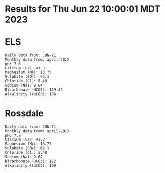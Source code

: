 # Results for Thu Jun 22 10:00:01 MDT 2023
# ELS
```
Daily data from: JUN-21
Monthly data from: april-2023
pH: 7.6
Calcium (Ca): 41.3
Magnesium (Mg): 13.75
Sulphate (SO4): 62.1
Chloride (Cl): 5.48
Sodium (Na): 9.64
Bicarbonate (HCO3): 129.32
Alkalinity (CaCO3): 106
```
# Rossdale
```
Daily data from: JUN-21
Monthly data from: april-2023
pH: 7.8
Calcium (Ca): 41.3
Magnesium (Mg): 13.75
Sulphate (SO4): 62.1
Chloride (Cl): 5.48
Sodium (Na): 9.64
Bicarbonate (HCO3): 122
Alkalinity (CaCO3): 100
```
